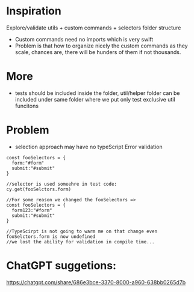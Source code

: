 # Inspiration
Explore/validate utils + custom commands + selectors folder structure
  - Custom commands need no imports which is very swift
  - Problem is that how to organize nicely the custom commands as they scale, chances are, there will be hunders of them if not thousands. 
# More 
- tests should be included inside the folder, util/helper folder can be included under same folder where we put only test exclusive util funcitons
# Problem
- selection approach may have no typeScript Error validation
```
const fooSelectors = {
  form:"#form"
  submit:"#submit"
}

//selector is used someehre in test code:
cy.get(fooSelctors.form)

//For some reason we changed the fooSelectors =>
const fooSelectors = {
  form123:"#form"
  submit:"#submit"
}

//TypeScirpt is not going to warm me on that change even fooSelctors.form is now undefined
//we lost the ability for validation in compile time... 
```
# ChatGPT suggetions:
https://chatgpt.com/share/686e3bce-3370-8000-a960-638bb0265d7b
